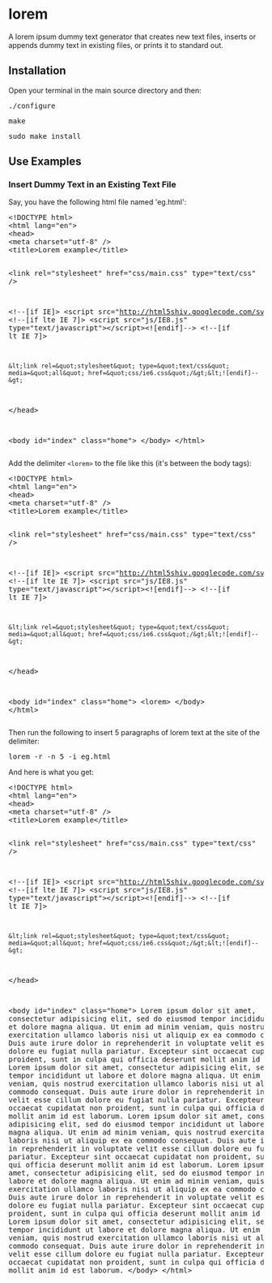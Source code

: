 lorem
=====

A lorem ipsum dummy text generator that creates new text files, inserts or appends dummy text in existing files, or prints it to standard out.

## Installation
Open your terminal in the main source directory and then:
<pre>./configure</pre>
<pre>make</pre>
<pre>sudo make install</pre>
## Use Examples
### Insert Dummy Text in an Existing Text File
<p>Say, you have the following html file named 'eg.html':</p>
<pre>
&lt;!DOCTYPE html&gt;
&lt;html lang=&quot;en&quot;&gt;
&lt;head>
&lt;meta charset=&quot;utf-8&quot; /&gt;
&lt;title>Lorem example&lt;/title&gt;
 
&lt;link rel=&quot;stylesheet&quot; href=&quot;css/main.css&quot; type=&quot;text/css&quot; /&gt;
 
&lt;!--[if IE]&gt;
	&lt;script src=&quot;http://html5shiv.googlecode.com/svn/trunk/html5.js&quot;&gt;&lt;/script&gt;&lt;![endif]--&gt;
&lt;!--[if lte IE 7]&gt;
	&lt;script src=&quot;js/IE8.js&quot; type=&quot;text/javascript&quot;&gt;&lt;/script&gt;&lt;![endif]--&gt;
&lt;!--[if lt IE 7]&gt;
 
	&lt;link rel=&quot;stylesheet&quot; type=&quot;text/css&quot; media=&quot;all&quot; href=&quot;css/ie6.css&quot;/&gt;&lt;![endif]--&gt;
&lt;/head&gt;
 
&lt;body id=&quot;index&quot; class=&quot;home&quot;&gt;
&lt;/body&gt;
&lt;/html&gt;
</pre>
<p>Add the delimiter <code>&lt;lorem&gt;</code> to the file like this (it's between the body tags):</p>
<pre>
&lt;!DOCTYPE html&gt;
&lt;html lang=&quot;en&quot;&gt;
&lt;head>
&lt;meta charset=&quot;utf-8&quot; /&gt;
&lt;title>Lorem example&lt;/title&gt;
 
&lt;link rel=&quot;stylesheet&quot; href=&quot;css/main.css&quot; type=&quot;text/css&quot; /&gt;
 
&lt;!--[if IE]&gt;
	&lt;script src=&quot;http://html5shiv.googlecode.com/svn/trunk/html5.js&quot;&gt;&lt;/script&gt;&lt;![endif]--&gt;
&lt;!--[if lte IE 7]&gt;
	&lt;script src=&quot;js/IE8.js&quot; type=&quot;text/javascript&quot;&gt;&lt;/script&gt;&lt;![endif]--&gt;
&lt;!--[if lt IE 7]&gt;
 
	&lt;link rel=&quot;stylesheet&quot; type=&quot;text/css&quot; media=&quot;all&quot; href=&quot;css/ie6.css&quot;/&gt;&lt;![endif]--&gt;
&lt;/head&gt;
 
&lt;body id=&quot;index&quot; class=&quot;home&quot;&gt;
&lt;lorem&gt;
&lt;/body&gt;
&lt;/html&gt;
</pre>
<p>Then run the following to insert 5 paragraphs of lorem text at the site of the <lorem> delimiter:</p>
<pre>lorem -r -n 5 -i eg.html</pre>
<p>And here is what you get:</p>
<pre>
&lt;!DOCTYPE html&gt;
&lt;html lang=&quot;en&quot;&gt;
&lt;head>
&lt;meta charset=&quot;utf-8&quot; /&gt;
&lt;title>Lorem example&lt;/title&gt;
 
&lt;link rel=&quot;stylesheet&quot; href=&quot;css/main.css&quot; type=&quot;text/css&quot; /&gt;
 
&lt;!--[if IE]&gt;
	&lt;script src=&quot;http://html5shiv.googlecode.com/svn/trunk/html5.js&quot;&gt;&lt;/script&gt;&lt;![endif]--&gt;
&lt;!--[if lte IE 7]&gt;
	&lt;script src=&quot;js/IE8.js&quot; type=&quot;text/javascript&quot;&gt;&lt;/script&gt;&lt;![endif]--&gt;
&lt;!--[if lt IE 7]&gt;
 
	&lt;link rel=&quot;stylesheet&quot; type=&quot;text/css&quot; media=&quot;all&quot; href=&quot;css/ie6.css&quot;/&gt;&lt;![endif]--&gt;
&lt;/head&gt;
 
&lt;body id=&quot;index&quot; class=&quot;home&quot;&gt;
Lorem ipsum dolor sit amet, consectetur adipisicing elit, sed do eiusmod tempor incididunt ut labore et dolore magna aliqua. Ut enim ad minim veniam, quis nostrud exercitation ullamco laboris nisi ut aliquip ex ea commodo consequat. Duis aute irure dolor in reprehenderit in voluptate velit esse cillum dolore eu fugiat nulla pariatur. Excepteur sint occaecat cupidatat non proident, sunt in culpa qui officia deserunt mollit anim id est laborum.
Lorem ipsum dolor sit amet, consectetur adipisicing elit, sed do eiusmod tempor incididunt ut labore et dolore magna aliqua. Ut enim ad minim veniam, quis nostrud exercitation ullamco laboris nisi ut aliquip ex ea commodo consequat. Duis aute irure dolor in reprehenderit in voluptate velit esse cillum dolore eu fugiat nulla pariatur. Excepteur sint occaecat cupidatat non proident, sunt in culpa qui officia deserunt mollit anim id est laborum.
Lorem ipsum dolor sit amet, consectetur adipisicing elit, sed do eiusmod tempor incididunt ut labore et dolore magna aliqua. Ut enim ad minim veniam, quis nostrud exercitation ullamco laboris nisi ut aliquip ex ea commodo consequat. Duis aute irure dolor in reprehenderit in voluptate velit esse cillum dolore eu fugiat nulla pariatur. Excepteur sint occaecat cupidatat non proident, sunt in culpa qui officia deserunt mollit anim id est laborum.
Lorem ipsum dolor sit amet, consectetur adipisicing elit, sed do eiusmod tempor incididunt ut labore et dolore magna aliqua. Ut enim ad minim veniam, quis nostrud exercitation ullamco laboris nisi ut aliquip ex ea commodo consequat. Duis aute irure dolor in reprehenderit in voluptate velit esse cillum dolore eu fugiat nulla pariatur. Excepteur sint occaecat cupidatat non proident, sunt in culpa qui officia deserunt mollit anim id est laborum.
Lorem ipsum dolor sit amet, consectetur adipisicing elit, sed do eiusmod tempor incididunt ut labore et dolore magna aliqua. Ut enim ad minim veniam, quis nostrud exercitation ullamco laboris nisi ut aliquip ex ea commodo consequat. Duis aute irure dolor in reprehenderit in voluptate velit esse cillum dolore eu fugiat nulla pariatur. Excepteur sint occaecat cupidatat non proident, sunt in culpa qui officia deserunt mollit anim id est laborum.
&lt;/body&gt;
&lt;/html&gt;
</pre>
